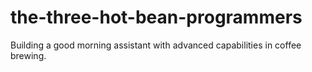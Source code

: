 # the-three-hot-bean-programmers
Building a good morning assistant with advanced capabilities in coffee brewing.
